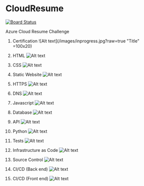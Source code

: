 # CloudResume
[![Board Status](https://dev.azure.com/danh118/e779679e-d4c2-48b9-971e-94774f84f905/fe22395a-efa5-4609-9ca7-36518d42a48e/_apis/work/boardbadge/6270fa46-73e9-4c1b-934f-9c810444fc17?columnOptions=1)](https://dev.azure.com/danh118/e779679e-d4c2-48b9-971e-94774f84f905/_boards/board/t/fe22395a-efa5-4609-9ca7-36518d42a48e/Microsoft.RequirementCategory/)


Azure Cloud Resume Challenge

1. Certification
![Alt text](/images/inprogress.jpg?raw=true "Title" =100x20)


2. HTML
![Alt text](/images/done.jpg?raw=true "Title")

3. CSS
![Alt text](/images/done.jpg?raw=true "Title")

4. Static Website
![Alt text](/images/done.jpg?raw=true "Title")

5. HTTPS
![Alt text](/images/done.jpg?raw=true "Title")

6. DNS
![Alt text](/images/done.jpg?raw=true "Title")

7. Javascript
![Alt text](/images/done.jpg?raw=true "Title")

8. Database
![Alt text](/images/done.jpg?raw=true "Title")

9. API
![Alt text](/images/done.jpg?raw=true "Title")

10. Python
![Alt text](/images/inprogress.jpg?raw=true "Title")

11. Tests
![Alt text](/images/inprogress.jpg?raw=true "Title")

12. Infrastructure as Code
![Alt text](/images/inprogress.jpg?raw=true "Title")

13. Source Control
![Alt text](/images/done.jpg?raw=true "Title")

14. CI/CD (Back end)
![Alt text](/images/inprogress.jpg?raw=true "Title")

15. CI/CD (Front end)
![Alt text](/images/done.jpg?raw=true "Title")
